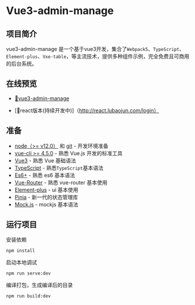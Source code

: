 # Vue3-admin-manage

## 项目简介

vue3-admin-manage 是一个基于vue3开发，集合了`Webpack5`、`TypeScript`、`Element-plus`、`Vxe-table`，等主流技术，提供多种组件示例，完全免费且可商用的后台系统。

## 在线预览

- [🎉vue3-admin-manage](http://vue.lubaojun.com/login)

- [🚀react版本(持续开发中)]（http://react.lubaojun.com/login）

## 准备

- [node（>= v12.0）](http://nodejs.org/) 和 [git](https://git-scm.com/) - 开发环境准备
- [vue-cli >= 4.5.0](https://cli.vuejs.org/) - 熟悉 Vue.js 开发的标准工具
- [Vue3](https://v3.vuejs.org/) - 熟悉 Vue 基础语法
- [TypeScript](https://www.typescriptlang.org/) - 熟悉`TypeScript`基本语法
- [Es6+](http://es6.ruanyifeng.com/) - 熟悉 es6 基本语法
- [Vue-Router](https://router.vuejs.org/) - 熟悉 vue-router 基本使用
- [Element-plus](https://element-plus.gitee.io/) - ui 基本使用
- [Pinia](https://pinia.vuejs.org/) - 新一代的状态管理库
- [Mock.js](https://github.com/nuysoft/Mock) - mockjs 基本语法

## 运行项目

安装依赖

```
npm install
```

启动本地调试

```
npm run serve:dev
```

编译打包，生成编译后的目录

```
npm run build:dev
```
